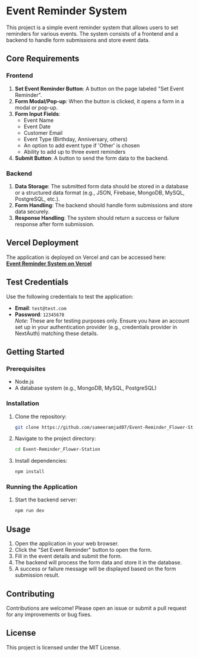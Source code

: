 # Event Reminder System

This project is a simple event reminder system that allows users to set reminders for various events. The system consists of a frontend and a backend to handle form submissions and store event data.

## Core Requirements

### Frontend

1. **Set Event Reminder Button**: A button on the page labeled "Set Event Reminder".
2. **Form Modal/Pop-up**: When the button is clicked, it opens a form in a modal or pop-up.
3. **Form Input Fields**:
   - Event Name
   - Event Date
   - Customer Email
   - Event Type (Birthday, Anniversary, others)
   - An option to add event type if 'Other' is chosen
   - Ability to add up to three event reminders
4. **Submit Button**: A button to send the form data to the backend.

### Backend

1. **Data Storage**: The submitted form data should be stored in a database or a structured data format (e.g., JSON, Firebase, MongoDB, MySQL, PostgreSQL, etc.).
2. **Form Handling**: The backend should handle form submissions and store data securely.
3. **Response Handling**: The system should return a success or failure response after form submission.

## Vercel Deployment

The application is deployed on Vercel and can be accessed here:  
[**Event Reminder System on Vercel**](https://event-reminder-system-gamma.vercel.app/)

## Test Credentials

Use the following credentials to test the application:

- **Email**: `test@test.com`
- **Password**: `12345678`  
  _Note_: These are for testing purposes only. Ensure you have an account set up in your authentication provider (e.g., credentials provider in NextAuth) matching these details.

## Getting Started

### Prerequisites

- Node.js
- A database system (e.g., MongoDB, MySQL, PostgreSQL)

### Installation

1. Clone the repository:
   ```bash
   git clone https://github.com/sameeramjad07/Event-Reminder_Flower-Station.git
   ```
2. Navigate to the project directory:
   ```bash
   cd Event-Reminder_Flower-Station
   ```
3. Install dependencies:
   ```bash
   npm install
   ```

### Running the Application

1. Start the backend server:
   ```bash
   npm run dev
   ```

## Usage

1. Open the application in your web browser.
2. Click the "Set Event Reminder" button to open the form.
3. Fill in the event details and submit the form.
4. The backend will process the form data and store it in the database.
5. A success or failure message will be displayed based on the form submission result.

## Contributing

Contributions are welcome! Please open an issue or submit a pull request for any improvements or bug fixes.

## License

This project is licensed under the MIT License.
